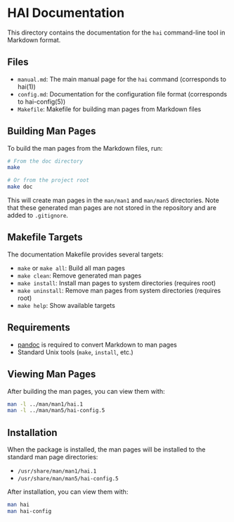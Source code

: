 # HAI Documentation

This directory contains the documentation for the `hai` command-line tool in Markdown format.

## Files

- `manual.md`: The main manual page for the `hai` command (corresponds to hai(1))
- `config.md`: Documentation for the configuration file format (corresponds to hai-config(5))
- `Makefile`: Makefile for building man pages from Markdown files

## Building Man Pages

To build the man pages from the Markdown files, run:

```bash
# From the doc directory
make

# Or from the project root
make doc
```

This will create man pages in the `man/man1` and `man/man5` directories. Note that these generated man pages are not stored in the repository and are added to `.gitignore`.

## Makefile Targets

The documentation Makefile provides several targets:

- `make` or `make all`: Build all man pages
- `make clean`: Remove generated man pages
- `make install`: Install man pages to system directories (requires root)
- `make uninstall`: Remove man pages from system directories (requires root)
- `make help`: Show available targets

## Requirements

- [pandoc](https://pandoc.org/) is required to convert Markdown to man pages
- Standard Unix tools (`make`, `install`, etc.)

## Viewing Man Pages

After building the man pages, you can view them with:

```bash
man -l ../man/man1/hai.1
man -l ../man/man5/hai-config.5
```

## Installation

When the package is installed, the man pages will be installed to the standard man page directories:

- `/usr/share/man/man1/hai.1`
- `/usr/share/man/man5/hai-config.5`

After installation, you can view them with:

```bash
man hai
man hai-config
``` 